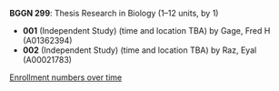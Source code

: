 **BGGN 299**: Thesis Research in Biology (1–12 units, by 1)

- **001** (Independent Study) (time and location TBA) by Gage, Fred H (A01362394)
- **002** (Independent Study) (time and location TBA) by Raz, Eyal (A00021783)

[Enrollment numbers over time](./BGGN299.tsv)
